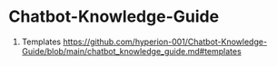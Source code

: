 # Chatbot-Knowledge-Guide

1. Templates https://github.com/hyperion-001/Chatbot-Knowledge-Guide/blob/main/chatbot_knowledge_guide.md#templates

